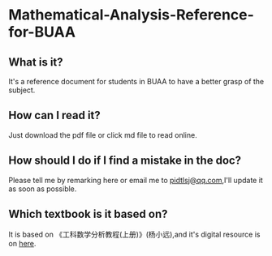 # Mathematical-Analysis-Reference-for-BUAA
## What is it?
It's a reference document for students in BUAA to have a better grasp of the subject.
## How can I read it?
Just download the pdf file or click md file to read online.
## How should I do if I find a mistake in the doc?
Please tell me by remarking here or email me to pidtlsj@qq.com,I'll update it as soon as possible.
## Which textbook is it based on?
It is based on 《工科数学分析教程(上册)》(杨小远),and it's digital resource is on [here](http://cms.sciencepress.cn/channelurl.jspx?channelId=5630).
